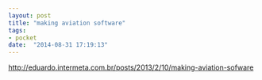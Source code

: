 ```yaml
---
layout: post
title: "making aviation software"
tags:
- pocket
date:  "2014-08-31 17:19:13"
---
```


http://eduardo.intermeta.com.br/posts/2013/2/10/making-aviation-sofware

